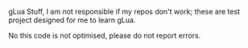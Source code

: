 gLua Stuff, I am not responsible if my repos don't work; these are test project designed for me to learn gLua. 

No this code is not optimised, please do not report errors.

